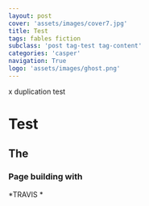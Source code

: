 ```yaml
---
layout: post
cover: 'assets/images/cover7.jpg'
title: Test
tags: fables fiction
subclass: 'post tag-test tag-content'
categories: 'casper'
navigation: True
logo: 'assets/images/ghost.png'
---
```

x duplication test

# Test

## The

### Page building with

*TRAVIS *
